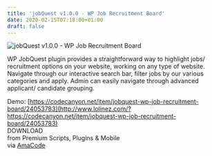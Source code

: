 ```yaml
---
title: 'jobQuest v1.0.0 - WP Job Recruitment Board'
date: 2020-02-15T07:18:00+01:00
draft: false
---
```


![jobQuest v1.0.0 - WP Job Recruitment Board ](http://www.codelist.cc/uploads/posts/2020-02/1581747012_jobquest.png "jobQuest v1.0.0 - WP Job Recruitment Board ")  
  
WP JobQuest plugin provides a straightforward way to highlight jobs/ recruitment options on your website, working on any type of website. Navigate through our interactive search bar, filter jobs by our various categories and apply. Admin can easily navigate through advanced applicant/ candidate grouping.  
  
Demo: [https://codecanyon.net/item/jobquest-wp-job-recruitment-board/24053783](http://www.lolinez.com/?https://codecanyon.net/item/jobquest-wp-job-recruitment-board/24053783)  
DOWNLOAD  
from Premium Scripts, Plugins & Mobile  
via [AmaCode](https://amazcode.ooo)